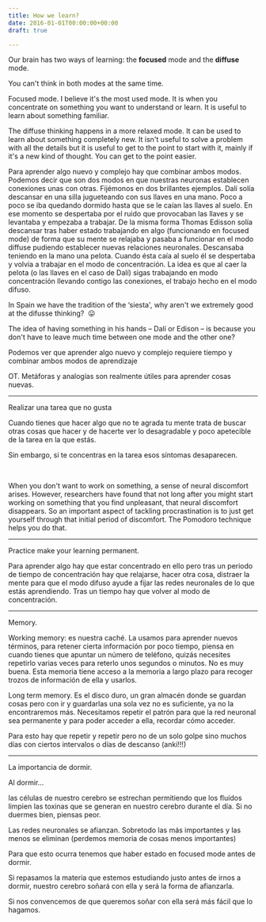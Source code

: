 ```yaml
---
title: How we learn?
date: 2016-01-01T00:00:00+00:00
draft: true

---
```

Our brain has two ways of learning: the **focused** mode and the **diffuse** mode.

You can't think in both modes at the same time.


Focused mode. I believe it's the most used mode. It is when you concentrate on something you want to understand or learn. It is useful to learn about something familiar.

The diffuse thinking happens in a more relaxed mode. It can be used to learn about something completely new. It isn't useful to solve a problem with all the details but it is useful to get to the point to start with it, mainly if it's a new kind of thought. You can get to the point easier.


Para aprender algo nuevo y complejo hay que combinar ambos modos. Podemos decir que son dos modos en que nuestras neuronas establecen conexiones unas con otras. Fijémonos en dos brillantes ejemplos. Dalí solía descansar en una silla jugueteando con sus llaves en una mano. Poco a poco se iba quedando dormido hasta que se le caían las llaves al suelo. En ese momento se despertaba por el ruido que provocaban las llaves y se levantaba y empezaba a trabajar. De la misma forma Thomas Edisson solía descansar tras haber estado trabajando en algo (funcionando en focused mode) de forma que su mente se relajaba y pasaba a funcionar en el modo diffuse pudiendo establecer nuevas relaciones neuronales. Descansaba teniendo en la mano una pelota. Cuando ésta caía al suelo él se despertaba y volvía a trabajar en el modo de concentración. La idea es que al caer la pelota (o las llaves en el caso de Dalí) sigas trabajando en modo concentración llevando contigo las conexiones, el trabajo hecho en el modo difuso.


In Spain we have the tradition of the &#8216;siesta', why aren't we extremely good at the difusse thinking?  😛

The idea of having something in his hands &#8211; Dalí or Edison &#8211; is because you don't have to leave much time between one mode and the other one?


Podemos ver que aprender algo nuevo y complejo requiere tiempo y combinar ambos modos de aprendizaje


OT. Metáforas y analogías son realmente útiles para aprender cosas nuevas.


----

Realizar una tarea que no gusta


Cuando tienes que hacer algo que no te agrada tu mente trata de buscar otras cosas que hacer y de hacerte ver lo desagradable y poco apetecible de la tarea en la que estás.

Sin embargo, si te concentras en la tarea esos síntomas desaparecen.

&nbsp;

<span>When you don't want to work on something, a sense of neural discomfort arises. However, researchers have found that not long after you might start working on something that you find unpleasant, that neural discomfort disappears. So an important aspect of tackling procrastination is to just get yourself through that initial period of discomfort. The Pomodoro technique helps you do that.</span>

---

Practice make your learning permanent.

Para aprender algo hay que estar concentrado en ello pero tras un periodo de tiempo de concentración hay que relajarse, hacer otra cosa, distraer la mente para que el modo difuso ayude a fijar las redes neuronales de lo que estás aprendiendo. Tras un tiempo hay que volver al modo de concentración.

---

Memory.


Working memory: es nuestra caché. La usamos para aprender nuevos términos, para retener cierta información por poco tiempo, piensa en cuando tienes que apuntar un número de teléfono, quizás necesites repetirlo varias veces para reterlo unos segundos o minutos. No es muy buena. Esta memoria tiene acceso a la memoria a largo plazo para recoger trozos de información de ella y usarlos.


Long term memory. Es el disco duro, un gran almacén donde se guardan cosas pero con ir y guardarlas una sola vez no es suficiente, ya no la encontraremos más. Necesitamos repetir el patrón para que la red neuronal sea permanente y para poder acceder a ella, recordar cómo acceder.

Para esto hay que repetir y repetir pero no de un solo golpe sino muchos días con ciertos intervalos o días de descanso (anki!!!)

---

La importancia de dormir.

Al dormir&#8230;


las células de nuestro cerebro se estrechan permitiendo que los fluídos limpien las toxinas que se generan en nuestro cerebro durante el día. Si no duermes bien, piensas peor.


Las redes neuronales se afianzan. Sobretodo las más importantes y las menos se eliminan (perdemos memoria de cosas menos importantes)

Para que esto ocurra tenemos que haber estado en focused mode antes de dormir.


Si repasamos la materia que estemos estudiando justo antes de irnos a dormir, nuestro cerebro soñará con ella y será la forma de afianzarla.

Si nos convencemos de que queremos soñar con ella será más fácil que lo hagamos.
